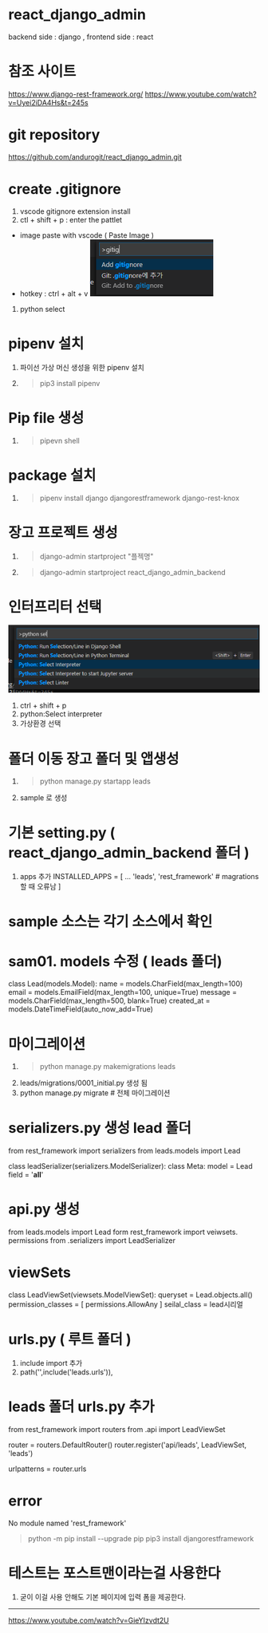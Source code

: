 # react_django_admin
backend side : django , frontend side : react

# 참조 사이트
https://www.django-rest-framework.org/
https://www.youtube.com/watch?v=Uyei2iDA4Hs&t=245s

# git repository
https://github.com/andurogit/react_django_admin.git

# create .gitignore
1. vscode gitignore extension install
1. ctl + shift + p : enter the pattlet

* image paste with vscode ( Paste Image )
* hotkey : ctrl + alt + v
![](2020-05-22-09-51-28.png)

1. python select

# pipenv 설치
1. 파이선 가상 머신 생성을 위한 pipenv 설치
1. > pip3 install pipenv

# Pip file 생성
1. > pipevn shell

# package 설치
1. > pipenv install django djangorestframework django-rest-knox

# 장고 프로젝트 생성
1. > django-admin startproject "플젝명"
1. > django-admin startproject react_django_admin_backend

# 인터프리터 선택

![](2020-05-22-17-46-04.png)

1. ctrl + shift + p
1. python:Select interpreter
1. 가상환경 선택

# 폴더 이동 장고 폴더 및 앱생성

1. > python manage.py startapp leads
1. sample 로 생성 

# 기본 setting.py ( react_django_admin_backend 폴더 )

1. apps 추가
INSTALLED_APPS = [
    ...
    'leads',
    'rest_framework' # magrations 할 때 오류남
]

# sample 소스는 각기 소스에서 확인

# sam01. models 수정 ( leads 폴더)

class Lead(models.Model):
    name = models.CharField(max_length=100)
    email = models.EmailField(max_length=100, unique=True)
    message = models.CharField(max_length=500, blank=True)
    created_at = models.DateTimeField(auto_now_add=True)


# 마이그레이션

1. > python manage.py makemigrations leads
1. leads/migrations/0001_initial.py 생성 됨
1. python manage.py migrate # 전체 마이그레이션

# serializers.py 생성 lead 폴더

from rest_framework import serializers
from leads.models import Lead

class leadSerializer(serializers.ModelSerializer):
    class Meta:
        model = Lead
        field = '__all__'

# api.py 생성

from leads.models import Lead
form rest_framework import veiwsets. permissions
from .serializers import LeadSerializer

# viewSets
class LeadViewSet(viewsets.ModelViewSet):
    queryset = Lead.objects.all()
    permission_classes = [
        permissions.AllowAny
    ]
    seilal_class = lead시리얼

# urls.py ( 루트 폴더 )    

1. include import 추가
1. path('',include('leads.urls')),

# leads 폴더 urls.py 추가

from rest_framework import routers
from .api import LeadViewSet

router = routers.DefaultRouter()
router.register('api/leads', LeadViewSet, 'leads')

urlpatterns = router.urls


# error 

No module named 'rest_framework'

> python -m pip install --upgrade pip
> pip3 install djangorestframework

# 테스트는 포스트맨이라는걸 사용한다

1. 굳이 이걸 사용 안해도 기본 페이지에 입력 폼을 제공한다.


------------


https://www.youtube.com/watch?v=GieYIzvdt2U